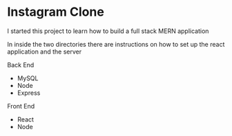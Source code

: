 <h1>Instagram Clone</h1>
<div>
    <p>I started this project to learn how to build a full stack MERN application</p>
    <p>In inside the two directories there are instructions on how to set up the react application and the server</p>
</div>
<div>
    <p>Back End</p>
    <ul> 
        <li>MySQL</li>
        <li>Node</li>
        <li>Express</li>
    </ul>
    <p>Front End</p>
    <ul> 
        <li>React</li>
        <li>Node</li>
    </ul>
</div>

<div>
    <h2></h2>
    <p></p>
</div>

